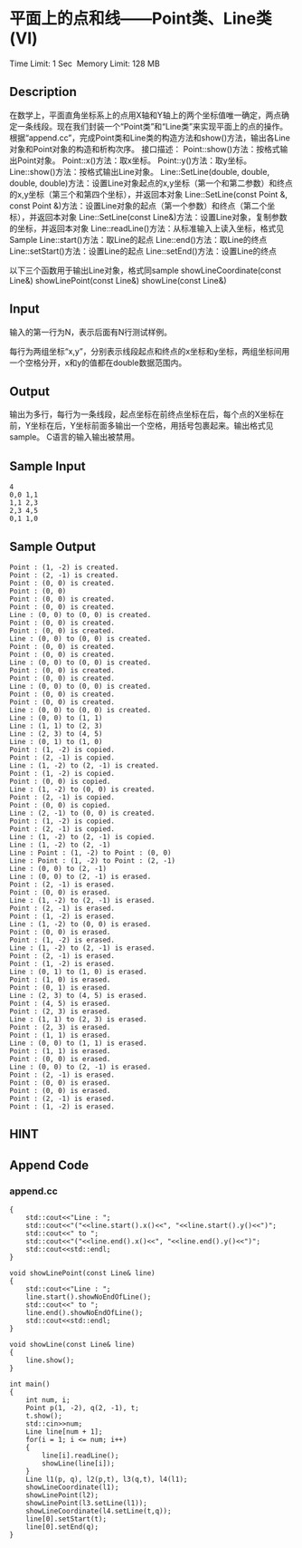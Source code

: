 # 平面上的点和线——Point类、Line类 (VI)
Time Limit: 1 Sec  Memory Limit: 128 MB


## Description
在数学上，平面直角坐标系上的点用X轴和Y轴上的两个坐标值唯一确定，两点确定一条线段。现在我们封装一个“Point类”和“Line类”来实现平面上的点的操作。
根据“append.cc”，完成Point类和Line类的构造方法和show()方法，输出各Line对象和Point对象的构造和析构次序。
接口描述：
Point::show()方法：按格式输出Point对象。
Point::x()方法：取x坐标。
Point::y()方法：取y坐标。
Line::show()方法：按格式输出Line对象。
Line::SetLine(double, double, double, double)方法：设置Line对象起点的x,y坐标（第一个和第二参数）和终点的x,y坐标（第三个和第四个坐标），并返回本对象
Line::SetLine(const Point &, const Point &)方法：设置Line对象的起点（第一个参数）和终点（第二个坐标），并返回本对象
Line::SetLine(const Line&)方法：设置Line对象，复制参数的坐标，并返回本对象
Line::readLine()方法：从标准输入上读入坐标，格式见Sample
Line::start()方法：取Line的起点
Line::end()方法：取Line的终点
Line::setStart()方法：设置Line的起点
Line::setEnd()方法：设置Line的终点

以下三个函数用于输出Line对象，格式同sample
showLineCoordinate(const Line&)
showLinePoint(const Line&)
showLine(const Line&)


## Input
输入的第一行为N，表示后面有N行测试样例。

每行为两组坐标“x,y”，分别表示线段起点和终点的x坐标和y坐标，两组坐标间用一个空格分开，x和y的值都在double数据范围内。



## Output
输出为多行，每行为一条线段，起点坐标在前终点坐标在后，每个点的X坐标在前，Y坐标在后，Y坐标前面多输出一个空格，用括号包裹起来。输出格式见sample。
C语言的输入输出被禁用。


## Sample Input
```
4
0,0 1,1
1,1 2,3
2,3 4,5
0,1 1,0

```
## Sample Output
```
Point : (1, -2) is created.
Point : (2, -1) is created.
Point : (0, 0) is created.
Point : (0, 0)
Point : (0, 0) is created.
Point : (0, 0) is created.
Line : (0, 0) to (0, 0) is created.
Point : (0, 0) is created.
Point : (0, 0) is created.
Line : (0, 0) to (0, 0) is created.
Point : (0, 0) is created.
Point : (0, 0) is created.
Line : (0, 0) to (0, 0) is created.
Point : (0, 0) is created.
Point : (0, 0) is created.
Line : (0, 0) to (0, 0) is created.
Point : (0, 0) is created.
Point : (0, 0) is created.
Line : (0, 0) to (0, 0) is created.
Line : (0, 0) to (1, 1)
Line : (1, 1) to (2, 3)
Line : (2, 3) to (4, 5)
Line : (0, 1) to (1, 0)
Point : (1, -2) is copied.
Point : (2, -1) is copied.
Line : (1, -2) to (2, -1) is created.
Point : (1, -2) is copied.
Point : (0, 0) is copied.
Line : (1, -2) to (0, 0) is created.
Point : (2, -1) is copied.
Point : (0, 0) is copied.
Line : (2, -1) to (0, 0) is created.
Point : (1, -2) is copied.
Point : (2, -1) is copied.
Line : (1, -2) to (2, -1) is copied.
Line : (1, -2) to (2, -1)
Line : Point : (1, -2) to Point : (0, 0)
Line : Point : (1, -2) to Point : (2, -1)
Line : (0, 0) to (2, -1)
Line : (0, 0) to (2, -1) is erased.
Point : (2, -1) is erased.
Point : (0, 0) is erased.
Line : (1, -2) to (2, -1) is erased.
Point : (2, -1) is erased.
Point : (1, -2) is erased.
Line : (1, -2) to (0, 0) is erased.
Point : (0, 0) is erased.
Point : (1, -2) is erased.
Line : (1, -2) to (2, -1) is erased.
Point : (2, -1) is erased.
Point : (1, -2) is erased.
Line : (0, 1) to (1, 0) is erased.
Point : (1, 0) is erased.
Point : (0, 1) is erased.
Line : (2, 3) to (4, 5) is erased.
Point : (4, 5) is erased.
Point : (2, 3) is erased.
Line : (1, 1) to (2, 3) is erased.
Point : (2, 3) is erased.
Point : (1, 1) is erased.
Line : (0, 0) to (1, 1) is erased.
Point : (1, 1) is erased.
Point : (0, 0) is erased.
Line : (0, 0) to (2, -1) is erased.
Point : (2, -1) is erased.
Point : (0, 0) is erased.
Point : (0, 0) is erased.
Point : (2, -1) is erased.
Point : (1, -2) is erased.

```

## HINT


## Append Code
### append.cc
```cppvoid showLineCoordinate(const Line& line)
{
    std::cout<<"Line : ";
    std::cout<<"("<<line.start().x()<<", "<<line.start().y()<<")";
    std::cout<<" to ";
    std::cout<<"("<<line.end().x()<<", "<<line.end().y()<<")";
    std::cout<<std::endl;
}

void showLinePoint(const Line& line)
{
    std::cout<<"Line : ";
    line.start().showNoEndOfLine();
    std::cout<<" to ";
    line.end().showNoEndOfLine();
    std::cout<<std::endl;
}

void showLine(const Line& line)
{
    line.show();
}

int main()
{
    int num, i;
    Point p(1, -2), q(2, -1), t;
    t.show();
    std::cin>>num;
    Line line[num + 1];
    for(i = 1; i <= num; i++)
    {
        line[i].readLine();
        showLine(line[i]);
    }
    Line l1(p, q), l2(p,t), l3(q,t), l4(l1);
    showLineCoordinate(l1);
    showLinePoint(l2);
    showLinePoint(l3.setLine(l1));
    showLineCoordinate(l4.setLine(t,q));
    line[0].setStart(t);
    line[0].setEnd(q);
}

```
